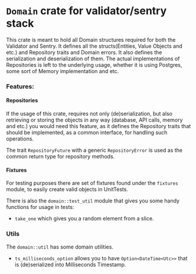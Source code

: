 # `Domain` crate for validator/sentry stack

This crate is meant to hold all Domain structures required for both the Validator and Sentry.
It defines all the structs(Entities, Value Objects and etc.) and Repository traits and Domain errors.
It also defines the serialization and deserialization of them.
The actual implementations of Repositories is left to the underlying usage, whether it is
using Postgres, some sort of Memory implementation and etc.

### Features:

#### Repositories

If the usage of this crate, requires not only (de)serialization, but also retrieving or storing
the objects in any way (database, API calls, memory and etc.) you would need this feature, as it defines
the Repository traits that should be implemented, as a common interface, for handling such operations.

The trait `RepositoryFuture` with a generic `RepositoryError` is used as the common return type for
repository methods.

#### Fixtures

For testing purposes there are set of fixtures found under the `fixtures` module,
to easily create valid objects in UnitTests.

There is also the `domain::test_util` module that gives you some handy functions
for usage in tests:

- `take_one` which gives you a random element from a slice.


### Utils

The `domain::util` has some domain utilities.

- `ts_milliseconds_option` allows you to have `Option<DateTime<Utc>>` that is
(de)serialized into Milliseconds Timestamp.
